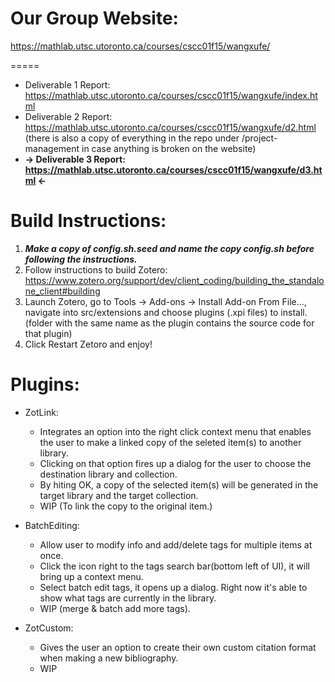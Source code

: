 # Our Group Website:
https://mathlab.utsc.utoronto.ca/courses/cscc01f15/wangxufe/

=====
- Deliverable 1 Report: https://mathlab.utsc.utoronto.ca/courses/cscc01f15/wangxufe/index.html
- Deliverable 2 Report: https://mathlab.utsc.utoronto.ca/courses/cscc01f15/wangxufe/d2.html
    (there is also a copy of everything in the repo under /project-management in case anything is broken on the website)
- **-> Deliverable 3 Report: https://mathlab.utsc.utoronto.ca/courses/cscc01f15/wangxufe/d3.html <-**

# Build Instructions:
1. ***Make a copy of config.sh.seed and name the copy config.sh before following the instructions.***
2. Follow instructions to build Zotero:
    https://www.zotero.org/support/dev/client_coding/building_the_standalone_client#building
3. Launch Zotero, go to Tools -> Add-ons -> Install Add-on From File..., navigate into src/extensions and choose plugins (.xpi files) to install.
    (folder with the same name as the plugin contains the source code for that plugin)
4. Click Restart Zetoro and enjoy! 

# Plugins:
- ZotLink:
    - Integrates an option into the right click context menu that enables the user to make a linked copy of the seleted item(s) to another library.
    - Clicking on that option fires up a dialog for the user to choose the destination library and collection.
    - By hiting OK, a copy of the selected item(s) will be generated in the target library and the target collection.
    - WIP (To link the copy to the original item.)

- BatchEditing:
    - Allow user to modify info and add/delete tags for multiple items at once. 
    - Click the icon right to the tags search bar(bottom left of UI), it will bring up a context menu.
    - Select batch edit tags, it opens up a dialog. Right now it's able to show what tags are currently in the library.
    - WIP (merge & batch add more tags).


	
- ZotCustom:
	- Gives the user an option to create their own custom citation format when making a new bibliography.
	- WIP
